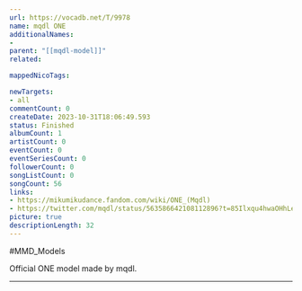 ```yaml
---
url: https://vocadb.net/T/9978
name: mqdl ONE
additionalNames: 
- 
parent: "[[mqdl-model]]"
related:

mappedNicoTags:

newTargets:
- all
commentCount: 0
createDate: 2023-10-31T18:06:49.593
status: Finished
albumCount: 1
artistCount: 0
eventCount: 0
eventSeriesCount: 0
followerCount: 0
songListCount: 0
songCount: 56
links: 
- https://mikumikudance.fandom.com/wiki/ONE_(Mqdl)
- https://twitter.com/mqdl/status/563586642108112896?t=85Ilxqu4hwaOHhLe7ZY-nQ&s=19
picture: true
descriptionLength: 32
---
```


#MMD_Models

Official ONE model made by mqdl.

---

